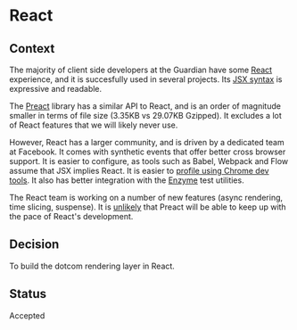 # React

## Context

The majority of client side developers at the Guardian have some [React](https://reactjs.org/) experience, and it is succesfully used in several projects. Its [JSX syntax](https://reactjs.org/docs/introducing-jsx.html) is expressive and readable.

The [Preact](https://preactjs.com/) library has a similar API to React, and is an order of magnitude smaller in terms of file size (3.35KB vs 29.07KB Gzipped). It excludes a lot of React features that we will likely never use.

However, React has a larger community, and is driven by a dedicated team at Facebook. It comes with synthetic events that offer better cross browser support. It is easier to configure, as tools such as Babel, Webpack and Flow assume that JSX implies React. It is easier to [profile using Chrome dev tools](https://reactjs.org/blog/2016/11/16/react-v15.4.0.html#profiling-components-with-chrome-timeline). It also has better integration with the [Enzyme](http://airbnb.io/enzyme/) test utilities.

The React team is working on a number of new features (async rendering, time slicing, suspense). It is [unlikely](https://github.com/developit/preact-compat/issues/432) that Preact will be able to keep up with the pace of React's development.

## Decision

To build the dotcom rendering layer in React. 

## Status

Accepted
